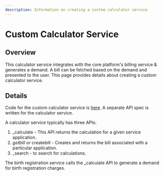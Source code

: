 ```yaml
---
description: Information on creating a custom calculator service
---
```


# Custom Calculator Service

## Overview

This calculator service integrates with the core platform's billing service & generates a demand. A bill can be fetched based on the demand and presented to the user. This page provides details about creating a custom calculator service.

## Details

Code for the custom calculator service is [here](https://github.com/egovernments/DIGIT-OSS/tree/master/tutorials/backend-developer-guide/btr-calculator). A separate API spec is written for the calculator service.

A calculator service typically has three APIs:

1. \_calculate - This API returns the calculation for a given service application.
2. _getbill or_ createbill - Creates and returns the bill associated with a particular application.
3. \_search - to search for calculations.

The birth registration service calls the \_calculate API to generate a demand for birth registration charges.
